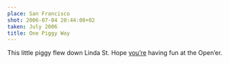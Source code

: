 ```yaml
---
place: San Francisco
shot: 2006-07-04 20:44:08+02
taken: July 2006
title: One Piggy Way
---
```


This little piggy flew down Linda St. Hope [you’re](http://eashfa.wordpress.com/) having fun at the Open’er.

